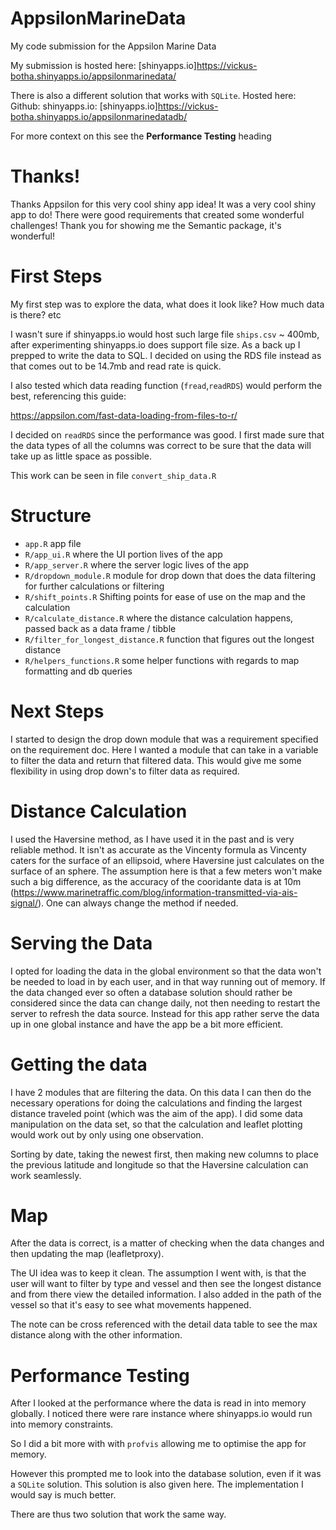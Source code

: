 # AppsilonMarineData
My code submission for the Appsilon Marine Data

My submission is hosted here:
[shinyapps.io]https://vickus-botha.shinyapps.io/appsilonmarinedata/

There is also a different solution that works with `SQLite`. 
Hosted here:
Github:
shinyapps.io: [shinyapps.io]https://vickus-botha.shinyapps.io/appsilonmarinedatadb/

For more context on this see the **Performance Testing** heading

# Thanks!
Thanks Appsilon for this very cool shiny app idea! 
It was a very cool shiny app to do!
There were good requirements that created some wonderful challenges!
Thank you for showing me the Semantic package, it's wonderful!

# First Steps
My first step was to explore the data, what does it look like?
How much data is there? etc

I wasn't sure if shinyapps.io would host such large file `ships.csv` ~ 400mb, after experimenting shinyapps.io does support file size. 
As a back up I prepped to write the data to SQL. I decided on using the RDS file instead as that comes out to be 14.7mb and read rate is quick.

I also tested which data reading function (`fread`,`readRDS`) would perform the best, referencing this guide: 

https://appsilon.com/fast-data-loading-from-files-to-r/

I decided on `readRDS` since the performance was good.
I first made sure that the data types of all the columns was correct to be sure that the data will take up as little space as possible.

This work can be seen in file `convert_ship_data.R`

# Structure
- `app.R` app file
- `R/app_ui.R` where the UI portion lives of the app
- `R/app_server.R` where the server logic lives of the app
- `R/dropdown_module.R` module for drop down that does the data filtering for further calculations or filtering
- `R/shift_points.R` Shifting points for ease of use on the map and the calculation
- `R/calculate_distance.R` where the distance calculation happens, passed back as a data frame / tibble
- `R/filter_for_longest_distance.R` function that figures out the longest distance
- `R/helpers_functions.R` some helper functions with regards to map formatting and db queries

# Next Steps
I started to design the drop down module that was a requirement specified on the requirement doc.
Here I wanted a module that can take in a variable to filter the data and return that filtered data. 
This would give me some flexibility in using drop down's to filter data as required.

# Distance Calculation
I used the Haversine method, as I have used it in the past and is very reliable method. 
It isn't as accurate as the Vincenty formula as Vincenty caters for the surface of an ellipsoid, 
where Haversine just calculates on the surface of an sphere.
The assumption here is that a few meters won't make such a big difference, as the accuracy of the cooridante data is at 10m (https://www.marinetraffic.com/blog/information-transmitted-via-ais-signal/).
One can always change the method if needed.

# Serving the Data
I opted for loading the data in the global environment so that the data won't be needed to load in by each user, and in that way running out of memory.
If the data changed ever so often a database solution should rather be considered since the data can change daily, not then needing to restart the server to refresh the data source.
Instead for this app rather serve the data up in one global instance and have the app be a bit more efficient.  

# Getting the data
I have 2 modules that are filtering the data. On this data I can then do the necessary operations for doing the calculations and finding the largest distance traveled point (which was the aim of the app).
I did some data manipulation on the data set, so that the calculation and leaflet plotting would work out by only using one observation.

Sorting by date, taking the newest first, then making new columns to place the previous latitude and longitude so that the Haversine calculation can work seamlessly.

# Map
After the data is correct, is a matter of checking when the data changes and then updating the map (leafletproxy).

The UI idea was to keep it clean. The assumption I went with, is that the user will want to filter by type and vessel and then see the longest distance and 
from there view the detailed information. I also added in the path of the vessel so that it's easy to see what movements happened.

The note can be cross referenced with the detail data table to see the max distance along with the other information.

# Performance Testing
After I looked at the performance where the data is read in into memory globally. 
I noticed there were rare instance where shinyapps.io would run into memory constraints.

So I did a bit more with with `profvis` allowing me to optimise the app for memory.

However this prompted me to look into the database solution, even if it was a `SQLite` solution.
This solution is also given here. The implementation I would say is much better.

There are thus two solution that work the same way.